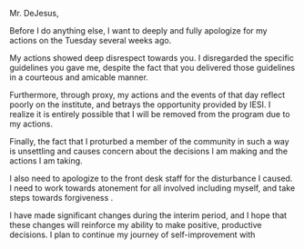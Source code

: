 Mr. DeJesus,

Before I do anything else, I want to deeply and fully apologize for my actions on the Tuesday several weeks ago.

My actions showed deep disrespect towards you.  I disregarded the specific guidelines you gave me, despite the fact that you delivered those guidelines in a courteous and amicable manner.

Furthermore, through proxy, my actions and the events of that day reflect poorly on the institute, and betrays the opportunity provided by IESI.  I realize it is entirely possible that I will be removed from the program due to my actions.  

Finally, the fact that I proturbed a member of the community in such a way is unsettling and causes concern about the decisions I am making and the actions I am taking.

I also need to apologize to the front desk staff for the disturbance I caused.  I need to work towards atonement for all involved including myself, and take steps towards forgiveness .

I have made significant changes during the interim period, and I hope that these changes will reinforce my ability to make positive, productive decisions.  I plan to continue my journey of self-improvement with 



